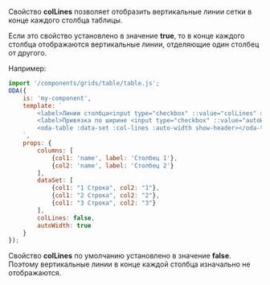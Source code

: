 Свойство **colLines** позволяет отобразить вертикальные линии сетки в конце каждого столбца таблицы.

Если это свойство установлено в значение **true**, то в конце каждого столбца отображаются вертикальные линии, отделяющие один столбец от другого.

Например:

```javascript _run_line_edit_loadoda_[my-component.js]_h=160_
import '/components/grids/table/table.js';
ODA({
    is: 'my-component',
    template: `
        <label>Линии столбца<input type="checkbox" ::value="colLines" ></label> <br>
        <label>Привязка по ширине <input type="checkbox" ::value="autoWidth"></label> <br>
        <oda-table :data-set :col-lines :auto-width show-header></oda-table>
    `,
    props: {
        columns: [
            {col1: 'name', label: 'Столбец 1'},
            {col2: 'name', label: 'Столбец 2'}
        ],
        dataSet: [
            {col1: "1 Строка", col2: "1"},
            {col1: "2 Строка", col2: "2"},
            {col1: "3 Строка", col2: "3"}
        ],
        colLines: false,
        autoWidth: true
    }
});
```

Свойство **colLines** по умолчанию установлено в значение **false**. Поэтому вертикальные линии в конце каждой столбца изначально не отображаются.
